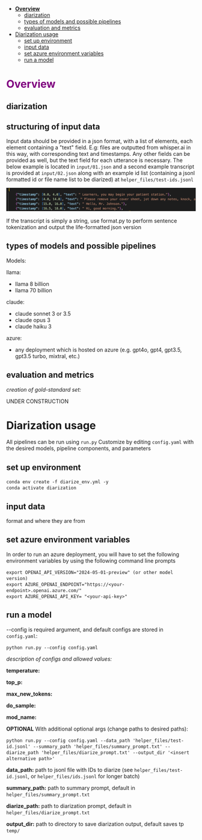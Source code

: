 
- [**Overview**](#overview)
  - [diarization](#diarization)
  - [types of models and possible pipelines](#types-of-models-and-possible-pipelines)
  - [evaluation and metrics](#evaluation-and-metrics)
- [Diarization usage](#diarization-usage)
  - [set up environment](#set-up-environment)
  - [input data](#input-data)
  - [set azure environment variables](#set-azure-environment-variables)
  - [run a model](#run-a-model)

# <span style="color:purple">**Overview**</span>

## diarization

## structuring of input data

Input data should be provided in a json format, with a list of elements, each element containing a "text" field. E.g: files are outputted from whisper.ai in this way, with corresponding text and timestamps. Any other fields can be provided as well, but the text field for each utterance is necessary. The below example is located in `input/01.json` and a second example transcript is provided at `input/02.json` along with an example id list (containing a jsonl formatted id or file name list to be diarized) at `helper_files/test-ids.jsonl`

![alt text](images/input_format.png)

If the transcript is simply a string, use format.py to perform sentence tokenization and output the life-formatted json version



## types of models and possible pipelines

Models:

llama:

- llama 8 billion
- llama 70 billion

claude:

- claude sonnet 3 or 3.5
- claude opus 3
- claude haiku 3

azure:

- any deployment which is hosted on azure (e.g. gpt4o, gpt4, gpt3.5, gpt3.5 turbo, mixtral, etc.)

## evaluation and metrics

*creation of gold-standard set:*

UNDER CONSTRUCTION


# Diarization usage
All pipelines can be run using `run.py` 
Customize by editing `config.yaml` with the desired models, pipeline components, and parameters

## set up environment

```shell
conda env create -f diarize_env.yml -y
conda activate diarization
```
## input data
format and where they are from


## set azure environment variables
In order to run an azure deployment, you will have to set the following environment variables by using the following command line prompts

```shell
export OPENAI_API_VERSION="2024-05-01-preview" (or other model version)
export AZURE_OPENAI_ENDPOINT="https://<your-endpoint>.openai.azure.com/"
export AZURE_OPENAI_API_KEY= "<your-api-key>"
```

## run a model

--config is required argument, and default configs are stored in `config.yaml`:

```shell
python run.py --config config.yaml 
```

*description of configs and allowed values:*

**temperature:**

**top_p:**

**max_new_tokens:**

**do_sample:**

**mod_name:**


**OPTIONAL** With additional optional args (change paths to desired paths):

```shell
python run.py --config config.yaml --data_path 'helper_files/test-id.jsonl' --summary_path 'helper_files/summary_prompt.txt' --diarize_path 'helper_files/diarize_prompt.txt' --output_dir '<insert alternative path>'
```
**data_path:** path to jsonl file with IDs to diarize (see `helper_files/test-id.jsonl`, or `helper_files/ids.jsonl` for longer batch)

**summary_path:** path to summary prompt, default in `helper_files/summary_prompt.txt`

**diarize_path:** path to diarization prompt, default in `helper_files/diarize_prompt.txt`

**output_dir:** path to directory to save diarization output, default saves tp `temp/`


[def]: github/diarization/images/input_format.png